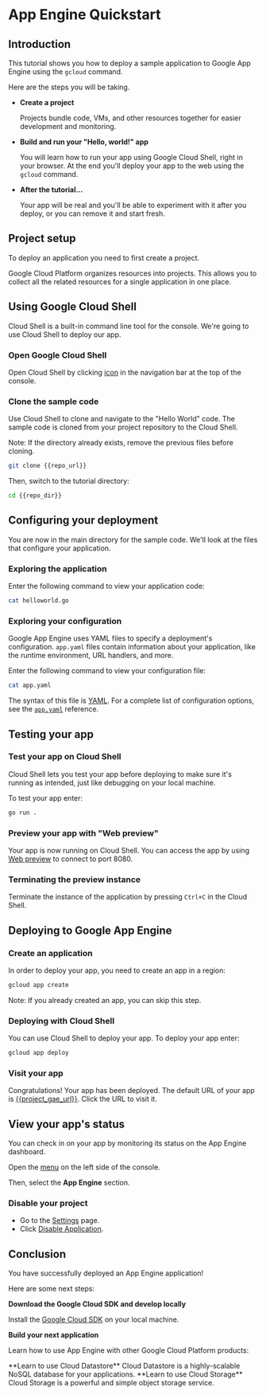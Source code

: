 # App Engine Quickstart

<walkthrough-tutorial-url url="https://cloud.google.com/appengine/docs/go/quickstart"></walkthrough-tutorial-url>
<!-- {% setvar repo_url "https://github.com/GoogleCloudPlatform/golang-samples" %} -->
<!-- {% setvar repo_dir "golang-samples/appengine/go11x/helloworld" %} -->
<!-- {% setvar project_gae_url "<your-project>" %} -->

## Introduction

This tutorial shows you how to deploy a sample application to Google App Engine
using the `gcloud` command.

Here are the steps you will be taking.

*   **Create a project**

    Projects bundle code, VMs, and other resources together for easier
    development and monitoring.

*   **Build and run your "Hello, world!" app**

    You will learn how to run your app using Google Cloud Shell, right in your
    browser. At the end you'll deploy your app to the web using the `gcloud`
    command.

*   **After the tutorial...**

    Your app will be real and you'll be able to experiment with it after you
    deploy, or you can remove it and start fresh.

## Project setup

To deploy an application you need to first create a project.

Google Cloud Platform organizes resources into projects. This allows you to
collect all the related resources for a single application in one place.

<walkthrough-devshell-precreate></walkthrough-devshell-precreate>

<walkthrough-project-billing-setup></walkthrough-project-billing-setup>

## Using Google Cloud Shell

Cloud Shell is a built-in command line tool for the console. We're going to use
Cloud Shell to deploy our app.

### Open Google Cloud Shell

Open Cloud Shell by clicking
<walkthrough-cloud-shell-icon></walkthrough-cloud-shell-icon>
[icon][spotlight-open-devshell] in the navigation bar at the top of the console.

### Clone the sample code

Use Cloud Shell to clone and navigate to the "Hello World" code. The sample code
is cloned from your project repository to the Cloud Shell.

Note: If the directory already exists, remove the previous files before cloning.

```bash
git clone {{repo_url}}
```

Then, switch to the tutorial directory:

```bash
cd {{repo_dir}}
```

## Configuring your deployment

You are now in the main directory for the sample code. We'll look at the files
that configure your application.

### Exploring the application

Enter the following command to view your application code:

```bash
cat helloworld.go
```

### Exploring your configuration

Google App Engine uses YAML files to specify a deployment's configuration.
`app.yaml` files contain information about your application, like the runtime
environment, URL handlers, and more.

Enter the following command to view your configuration file:

```bash
cat app.yaml
```

The syntax of this file is [YAML](http://www.yaml.org). For a complete list of
configuration options, see the [`app.yaml`][app-yaml-ref] reference.

## Testing your app

### Test your app on Cloud Shell

Cloud Shell lets you test your app before deploying to make sure it's running as
intended, just like debugging on your local machine.

To test your app enter:

```bash
go run .
```

### Preview your app with "Web preview"

Your app is now running on Cloud Shell. You can access the app by using
[Web preview][spotlight-web-preview]
<walkthrough-web-preview-icon></walkthrough-web-preview-icon> to connect to port
8080.

### Terminating the preview instance

Terminate the instance of the application by pressing `Ctrl+C` in the Cloud
Shell.

## Deploying to Google App Engine

### Create an application

In order to deploy your app, you need to create an app in a region:

```bash
gcloud app create
```

Note: If you already created an app, you can skip this step.

### Deploying with Cloud Shell

You can use Cloud Shell to deploy your app. To deploy your app enter:

```bash
gcloud app deploy
```

### Visit your app

Congratulations! Your app has been deployed. The default URL of your app is
[{{project_gae_url}}](http://{{project_gae_url}}). Click the URL to visit it.

## View your app's status

You can check in on your app by monitoring its status on the App Engine
dashboard.

Open the [menu][spotlight-console-menu] on the left side of the console.

Then, select the **App Engine** section.

<walkthrough-menu-navigation sectionId="APPENGINE_SECTION"></walkthrough-menu-navigation>

### Disable your project

*   Go to the [Settings][spotlight-gae-settings] page.
*   Click [Disable Application][spotlight-disable-app].

## Conclusion

<walkthrough-conclusion-trophy></walkthrough-conclusion-trophy>

You have successfully deployed an App Engine application!

Here are some next steps:

**Download the Google Cloud SDK and develop locally**

Install the [Google Cloud SDK][cloud-sdk-installer] on your local machine.

**Build your next application**

Learn how to use App Engine with other Google Cloud Platform products:

<walkthrough-tutorial-card url=appengine/docs/go/datastore/ icon="DATASTORE_SECTION" label="datastore">
**Learn to use Cloud Datastore** Cloud Datastore is a highly-scalable NoSQL
database for your applications. </walkthrough-tutorial-card>

<walkthrough-tutorial-card url=appengine/docs/go/googlecloudstorageclient/setting-up-cloud-storage icon="STORAGE_SECTION" label="cloudStorage">
**Learn to use Cloud Storage** Cloud Storage is a powerful and simple object
storage service. </walkthrough-tutorial-card>

[app-yaml-ref]: https://cloud.google.com/appengine/docs/standard/go/config/appref
[cloud-sdk-installer]: https://cloud.google.com/sdk/downloads#interactive
[spotlight-console-menu]: walkthrough://spotlight-pointer?spotlightId=console-nav-menu
[spotlight-open-devshell]: walkthrough://spotlight-pointer?spotlightId=devshell-activate-button
[spotlight-web-preview]: walkthrough://spotlight-pointer?spotlightId=devshell-web-preview-button
[spotlight-gae-settings]: walkthrough://spotlight-pointer?cssSelector=#cfctest-section-nav-item-settings
[spotlight-disable-app]: walkthrough://spotlight-pointer?cssSelector=#p6ntest-show-disable-app-modal-button

